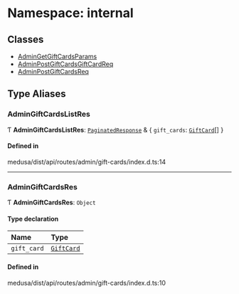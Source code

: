 # Namespace: internal

## Classes

- [AdminGetGiftCardsParams](../classes/internal-8.AdminGetGiftCardsParams.md)
- [AdminPostGiftCardsGiftCardReq](../classes/internal-8.AdminPostGiftCardsGiftCardReq.md)
- [AdminPostGiftCardsReq](../classes/internal-8.AdminPostGiftCardsReq.md)

## Type Aliases

### AdminGiftCardsListRes

Ƭ **AdminGiftCardsListRes**: [`PaginatedResponse`](internal-2.md#paginatedresponse) & { `gift_cards`: [`GiftCard`](../classes/internal.GiftCard.md)[]  }

#### Defined in

medusa/dist/api/routes/admin/gift-cards/index.d.ts:14

___

### AdminGiftCardsRes

Ƭ **AdminGiftCardsRes**: `Object`

#### Type declaration

| Name | Type |
| :------ | :------ |
| `gift_card` | [`GiftCard`](../classes/internal.GiftCard.md) |

#### Defined in

medusa/dist/api/routes/admin/gift-cards/index.d.ts:10
